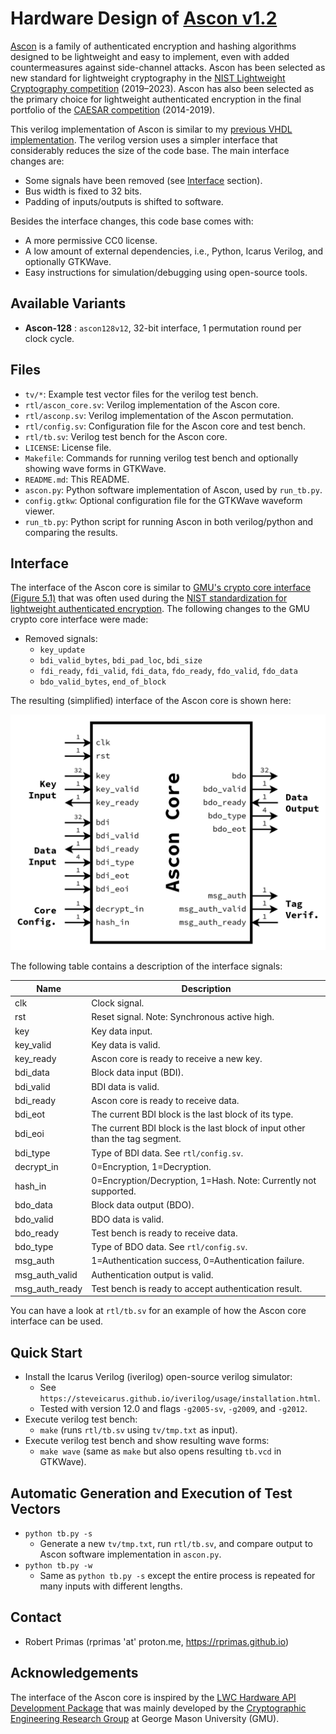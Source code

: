 # Hardware Design of [Ascon v1.2](https://ascon.iaik.tugraz.at)

[Ascon](https://ascon.iaik.tugraz.at) is a family of authenticated encryption and hashing algorithms designed to be lightweight and easy to implement, even with added countermeasures against side-channel attacks. Ascon has been selected as new standard for lightweight cryptography in the [NIST Lightweight Cryptography competition](https://www.nist.gov/news-events/news/2023/02/nist-selects-lightweight-cryptography-algorithms-protect-small-devices) (2019–2023). Ascon has also been selected as the primary choice for lightweight authenticated encryption in the final portfolio of the [CAESAR competition](https://competitions.cr.yp.to/caesar.html) (2014-2019).

This verilog implementation of Ascon is similar to my [previous VHDL implementation](https://github.com/ascon/ascon-hardware). The verilog version uses a simpler interface that considerably reduces the size of the code base. The main interface changes are:
- Some signals have been removed (see [Interface](#Interface) section).
- Bus width is fixed to 32 bits.
- Padding of inputs/outputs is shifted to software.

Besides the interface changes, this code base comes with:
- A more permissive CC0 license.
- A low amount of external dependencies, i.e., Python, Icarus Verilog, and optionally GTKWave.
- Easy instructions for simulation/debugging using open-source tools.

## Available Variants

- **Ascon-128** : `ascon128v12`, 32-bit interface, 1 permutation round per clock cycle.

## Files

- `tv/*`: Example test vector files for the verilog test bench.
- `rtl/ascon_core.sv`: Verilog implementation of the Ascon core.
- `rtl/asconp.sv`: Verilog implementation of the Ascon permutation.
- `rtl/config.sv`: Configuration file for the Ascon core and test bench.
- `rtl/tb.sv`: Verilog test bench for the Ascon core.
- `LICENSE`: License file.
- `Makefile`: Commands for running verilog test bench and optionally showing wave forms in GTKWave.
- `README.md`: This README.
- `ascon.py`: Python software implementation of Ascon, used by `run_tb.py`.
- `config.gtkw`: Optional configuration file for the GTKWave waveform viewer.
- `run_tb.py`: Python script for running Ascon in both verilog/python and comparing the results.

## Interface

The interface of the Ascon core is similar to [GMU's crypto core interface (Figure 5.1)](https://cryptography.gmu.edu/athena/LWC/LWC_HW_Implementers_Guide.pdf) that was often used during the [NIST standardization for lightweight authenticated encryption](https://csrc.nist.gov/projects/lightweight-cryptography/).
The following changes to the GMU crypto core interface were made:
- Removed signals:
  - `key_update`
  - `bdi_valid_bytes`, `bdi_pad_loc`, `bdi_size`
  - `fdi_ready`, `fdi_valid`, `fdi_data`, `fdo_ready`, `fdo_valid`, `fdo_data`
  - `bdo_valid_bytes`, `end_of_block`

The resulting (simplified) interface of the Ascon core is shown here:

![Ascon Core Interface](interface.png "Ascon Core Interface")

The following table contains a description of the interface signals:

| **Name**       | **Description**                                                              |
| -------------- | ---------------------------------------------------------------------------- |
| clk            | Clock signal.                                                                |
| rst            | Reset signal. Note: Synchronous active high.                                 |
| key            | Key data input.                                                              |
| key_valid      | Key data is valid.                                                           |
| key_ready      | Ascon core is ready to receive a new key.                                    |
| bdi_data       | Block data input (BDI).                                                      |
| bdi_valid      | BDI data is valid.                                                           |
| bdi_ready      | Ascon core is ready to receive data.                                         |
| bdi_eot        | The current BDI block is the last block of its type.                         |
| bdi_eoi        | The current BDI block is the last block of input other than the tag segment. |
| bdi_type       | Type of BDI data. See `rtl/config.sv`.                                       |
| decrypt_in     | 0=Encryption, 1=Decryption.                                                  |
| hash_in        | 0=Encryption/Decryption, 1=Hash. Note: Currently not supported.              |
| bdo_data       | Block data output (BDO).                                                     |
| bdo_valid      | BDO data is valid.                                                           |
| bdo_ready      | Test bench is ready to receive data.                                         |
| bdo_type       | Type of BDO data. See `rtl/config.sv`.                                       |
| msg_auth       | 1=Authentication success, 0=Authentication failure.                          |
| msg_auth_valid | Authentication output is valid.                                              |
| msg_auth_ready | Test bench is ready to accept authentication result.                         |

You can have a look at `rtl/tb.sv` for an example of how the Ascon core interface can be used.

## Quick Start

- Install the Icarus Verilog (iverilog) open-source verilog simulator:
  - See `https://steveicarus.github.io/iverilog/usage/installation.html`.
  - Tested with version 12.0 and flags `-g2005-sv`, `-g2009`, and `-g2012`.
- Execute verilog test bench:
  - `make` (runs `rtl/tb.sv` using `tv/tmp.txt` as input).
- Execute verilog test bench and show resulting wave forms:
  - `make wave` (same as `make` but also opens resulting `tb.vcd` in GTKWave).

## Automatic Generation and Execution of Test Vectors

- `python tb.py -s`
  - Generate a new `tv/tmp.txt`, run `rtl/tb.sv`, and compare output to Ascon software implementation in `ascon.py`.
- `python tb.py -w`
  - Same as `python tb.py -s` except the entire process is repeated for many inputs with different lengths.

## Contact

- Robert Primas (rprimas 'at' proton.me, https://rprimas.github.io)

## Acknowledgements

The interface of the Ascon core is inspired by the [LWC Hardware API Development Package](https://github.com/GMUCERG/LWC) that was mainly developed by the [Cryptographic Engineering Research Group](https://cryptography.gmu.edu) at George Mason University (GMU).
